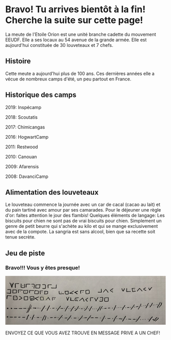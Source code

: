 # Bravo! Tu arrives bientôt à la fin! Cherche la suite sur cette page!

La meute de l'Etoile Orion est une unité branche cadette du mouvement EEUDF. Elle a ses locaux au 54 avenue de la grande armée. Elle est aujourd'hui constituée de 30 louveteaux et 7 chefs.

## Histoire

Cette meute a aujourd'hui plus de 100 ans. Ces dernières années elle a vécue de nombreux camps d'été, un peu partout en France.

## Historique des camps

2019: Inspécamp

2018: Scoutatis

2017: Chimicangas

2016: HogwartCamp

2011: Restwood

2010: Canouan

2009: Afarensis

2008: DavanciCamp

## Alimentation des louveteaux

Le louveteau commence la journée avec un car de cacal (cacao au lait) et du pain tartiné avec amour par ses camarades. Pour le déjeuner une règle d'or: faites attention le jour des flambis!
Quelques éléments de langage:
Les biscuits pour chien ne sont pas de vrai biscuits pour chien. Simplement un genre de petit beurre qui s'achète au kilo et qui se mange exclusivement avec de la compote.
La sangria est sans alcool, bien que sa recette soit tenue secrète.

## Jeu de piste

### Bravo!!! Vous y êtes presque! 

![](img/IMG_1856.jpg)

ENVOYEZ CE QUE VOUS AVEZ TROUVE EN MESSAGE PRIVE A UN CHEF!